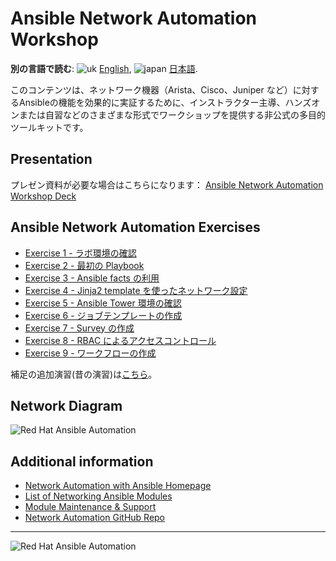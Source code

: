 # Ansible Network Automation Workshop

**別の言語で読む**: ![uk](../../images/uk.png) [English](README.md),  ![japan](../../images/japan.png) [日本語](README.ja.md).

このコンテンツは、ネットワーク機器（Arista、Cisco、Juniper など）に対するAnsibleの機能を効果的に実証するために、インストラクター主導、ハンズオンまたは自習などのさまざまな形式でワークショップを提供する非公式の多目的ツールキットです。

## Presentation
プレゼン資料が必要な場合はこちらになります：
[Ansible Network Automation Workshop Deck](https://ansible.github.io/linklight/decks/ansible_network.pdf)

## Ansible Network Automation Exercises

- [Exercise 1 - ラボ環境の確認](./1-explore/README.ja.md)
- [Exercise 2 - 最初の Playbook](./2-first-playbook/README.ja.md)
- [Exercise 3 - Ansible facts の利用](./3-facts/README.ja.md)
- [Exercise 4 - Jinja2 template を使ったネットワーク設定](./4-jinja/README.ja.md)
- [Exercise 5 - Ansible Tower 環境の確認](./5-explore-tower/README.ja.md)
- [Exercise 6 - ジョブテンプレートの作成](./6-tower-job-template/README.ja.md)
- [Exercise 7 - Survey の作成](./7-tower-survey/README.ja.md)
- [Exercise 8 - RBAC によるアクセスコントロール](./8-tower-rbac/README.ja.md)
- [Exercise 9 - ワークフローの作成](./9-tower-workflow/README.ja.md)

補足の追加演習(昔の演習)は[こちら](supplemental/README.ja.md)。

## Network Diagram
![Red Hat Ansible Automation](../../images/network_diagram.png)

## Additional information
 - [Network Automation with Ansible Homepage](https://www.ansible.com/network-automation)
 - [List of Networking Ansible Modules](http://docs.ansible.com/ansible/latest/list_of_network_modules.html)
 - [Module Maintenance & Support](http://docs.ansible.com/ansible/latest/modules_support.html)
 - [Network Automation GitHub Repo](https://github.com/network-automation)

---
![Red Hat Ansible Automation](../../images/networkautomation.png)
